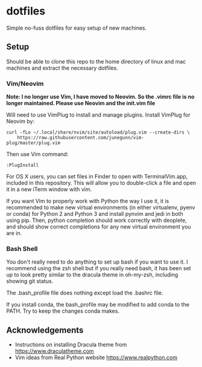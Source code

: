# dotfiles

Simple no-fuss dotfiles for easy setup of new machines.

## Setup

Should be able to clone this repo to the home directory of linux and mac machines and extract the necessary dotfiles.

### Vim/Neovim

**Note: I no longer use Vim, I have moved to Neovim. So the .vimrc file is no longer maintained. Please use Neovim and the init.vim file**

Will need to use VimPlug to install and manage plugins. Install VimPlug for Neovim by: 
```
curl -fLo ~/.local/share/nvim/site/autoload/plug.vim --create-dirs \
    https://raw.githubusercontent.com/junegunn/vim-plug/master/plug.vim
```

Then use Vim command:
```
:PlugInstall
```
For OS X users, you can set files in Finder to open with TerminalVim.app, included in this repository. This will allow you to double-click a file and open it in a new iTerm window with vim.

If you want Vim to properly work with Python the way I use it, it is recommended
to make new virtual environments (in either virtualenv, pyenv or conda) for
Python 2 and Python 3 and install pynvim and jedi in both using pip. Then,
python completion should work correctly with deoplete, and should show correct
completions for any new virtual environment you are in.

### Bash Shell

You don't really need to do anything to set up bash if you want to use it. I recommend using the zsh shell but if you really need bash, it has been set up to look pretty similar to the dracula theme in oh-my-zsh, including showing git status.

The .bash_profile file does nothing except load the .bashrc file.

If you install conda, the bash_profile may be modified to add conda to the PATH. Try to keep the changes conda makes.

## Acknowledgements

* Instructions on installing Dracula theme from https://www.draculatheme.com
* Vim ideas from Real Python website https://www.realpython.com
